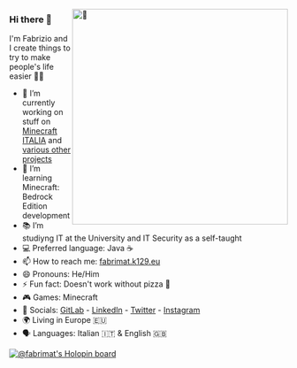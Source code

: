 [<img align="right" width="390" alt="🦑" src="https://gist.githubusercontent.com/Fabrimat/1af57a21bfb1993409d6e68c4dd81b6f/raw/a6747ad9580143d1fde678499c49990698442aae/github-metrics.svg">](#)
### Hi there 👋

I'm Fabrizio and I create things to try to make people's life easier 🏳️‍🌈

- 🔭 I’m currently working on stuff on [Minecraft ITALIA](https://www.minecraft-italia.it/) and [various other projects](https://fabrimat.k129.eu/work/)
- 🌱 I’m learning Minecraft: Bedrock Edition development
- 📚 I’m studiyng IT at the University and IT Security as a self-taught
- 💻 Preferred language: Java ☕
- 📫 How to reach me: [fabrimat.k129.eu](https://fabrimat.k129.eu)
- 😄 Pronouns: He/Him
- ⚡ Fun fact: Doesn't work without pizza 🍕
- 🎮 Games: Minecraft
- 👥 Socials: [GitLab](https://gitlab.com/Fabrimat) - [LinkedIn](https://www.linkedin.com/in/fabriziolarosa/)  - [Twitter](https://twitter.com/Farbymat) - [Instagram](https://www.instagram.com/farbymat/)
- 🌍 Living in Europe 🇪🇺
- 🗣 Languages: Italian 🇮🇹 & English 🇬🇧

[![@fabrimat's Holopin board](https://holopin.io/api/user/board?user=fabrimat)](https://holopin.io/@fabrimat)
